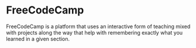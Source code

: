 # FreeCodeCamp

FreeCodeCamp is a platform that uses an interactive form of teaching mixed with projects along the way that help with remembering exactly what you learned in a given section.
